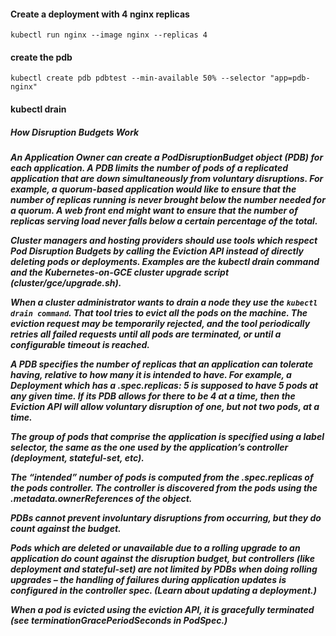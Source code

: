 #### Create a deployment with 4 nginx replicas

```kubectl run nginx --image nginx --replicas 4```

#### create the pdb

```kubectl create pdb pdbtest --min-available 50% --selector "app=pdb-nginx"```

#### kubectl drain

##### **How Disruption Budgets Work**

***An Application Owner can create a PodDisruptionBudget object (PDB) for each application. A PDB limits the number of pods of a replicated application that are down simultaneously from voluntary disruptions. For example, a quorum-based application would like to ensure that the number of replicas running is never brought below the number needed for a quorum. A web front end might want to ensure that the number of replicas serving load never falls below a certain percentage of the total.***

***Cluster managers and hosting providers should use tools which respect Pod Disruption Budgets by calling the Eviction API instead of directly deleting pods or deployments. Examples are the kubectl drain command and the Kubernetes-on-GCE cluster upgrade script (cluster/gce/upgrade.sh).***

***When a cluster administrator wants to drain a node they use the `kubectl drain command`. That tool tries to evict all the pods on the machine. The eviction request may be temporarily rejected, and the tool periodically retries all failed requests until all pods are terminated, or until a configurable timeout is reached.***

***A PDB specifies the number of replicas that an application can tolerate having, relative to how many it is intended to have. For example, a Deployment which has a .spec.replicas: 5 is supposed to have 5 pods at any given time. If its PDB allows for there to be 4 at a time, then the Eviction API will allow voluntary disruption of one, but not two pods, at a time.***

***The group of pods that comprise the application is specified using a label selector, the same as the one used by the application’s controller (deployment, stateful-set, etc).***

***The “intended” number of pods is computed from the .spec.replicas of the pods controller. The controller is discovered from the pods using the .metadata.ownerReferences of the object.***

***PDBs cannot prevent involuntary disruptions from occurring, but they do count against the budget.***

***Pods which are deleted or unavailable due to a rolling upgrade to an application do count against the disruption budget, but controllers (like deployment and stateful-set) are not limited by PDBs when doing rolling upgrades – the handling of failures during application updates is configured in the controller spec. (Learn about updating a deployment.)***

***When a pod is evicted using the eviction API, it is gracefully terminated (see terminationGracePeriodSeconds in PodSpec.)***